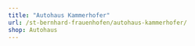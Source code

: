 ```yaml
---
title: "Autohaus Kammerhofer"
url: /st-bernhard-frauenhofen/autohaus-kammerhofer/
shop: Autohaus
---
```

